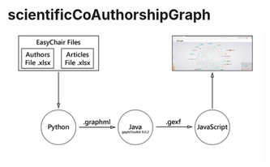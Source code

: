 # scientificCoAuthorshipGraph
![Alt text](FilesFluxogram.png?raw=true "Files flow for the Author coauthorship Network Generation")
